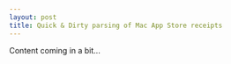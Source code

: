 ```yaml
---
layout: post
title: Quick & Dirty parsing of Mac App Store receipts
---
```


Content coming in a bit...

<!--
    Galaga:~ xolope$ defaults read com.apple.storeagent DSPersonID
    1032064738

Convert it to a hex value (`3d840ee2`), fire up your favorite hex editor (0xED is nice), and search for it in `_MASReceipt/receipt` from an app bought with your AppleID. You should get a hit fairly close to the top.

So we can dump the data in the receipt using openssl's ASN.1 parser:

    openssl asn1parse -inform der -in /Applications/Xcode.app/Contents/_MASReceipt/receipt

The first big blob of hex is the actual signed payload. Copy and paste it into 0xED, and save it as a new file (`receipt.asn1`). This is also in ASN.1, so again we use 
-->